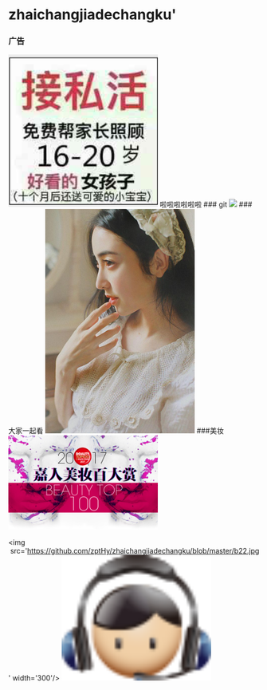 # zhaichangjiadechangku'
### 广告
<img src="https://github.com/zptHy/zhaichangjiadechangku/blob/master/TIM%E6%88%AA%E5%9B%BE201712121122%E8%BE%85%E5%AF%BC%E8%B4%B922.png" width="300"/>
啦啦啦啦啦啦
### git
<img src='https://github.com/zptHy/zhaichangjiadechangku/blob/master/git.png' width='300' />  
### 大家一起看
<img src='https://github.com/zptHy/zhaichangjiadechangku/blob/master/72.jpg' width="300" />
###美妆
<img src='https://github.com/zptHy/zhaichangjiadechangku/blob/master/l_2.jpg'width='300' />

<img  src='https://github.com/zptHy/zhaichangjiadechangku/blob/master/b22.jpg' width='300'/>
<img  src='https://github.com/zptHy/zhaichangjiadechangku/blob/master/boy.png' width='300'/>

